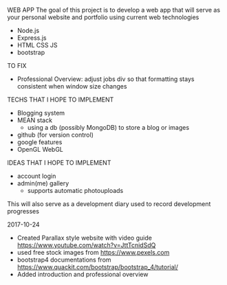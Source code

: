 WEB APP
The goal of this project is to develop a web app that will serve as your personal website and portfolio using current web technologies
- Node.js
- Express.js
- HTML CSS JS
- bootstrap

TO FIX
- Professional Overview: adjust jobs div so that formatting stays consistent when window size changes

TECHS THAT I HOPE TO IMPLEMENT
- Blogging system
- MEAN stack
    - using a db (possibly MongoDB) to store a blog or images
- github (for version control)
- google features
- OpenGL WebGL

IDEAS THAT I HOPE TO IMPLEMENT
- account login
- admin(me) gallery
    - supports automatic photouploads

This will also serve as a development diary used to record development progresses

2017-10-24
- Created Parallax style website with video guide https://www.youtube.com/watch?v=JttTcnidSdQ
- used free stock images from https://www.pexels.com
- bootstrap4 documentations from https://www.quackit.com/bootstrap/bootstrap_4/tutorial/
- Added introduction and professional overview
